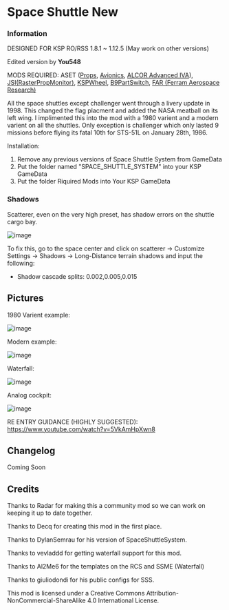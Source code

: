 # Space Shuttle New

### Information

DESIGNED FOR KSP RO/RSS 1.8.1 ~ 1.12.5 (May work on other versions)

Edited version by **You548**

MODS REQUIRED: ASET ([Props](https://spacedock.info/mod/3240/ASET%20Consolidated%20Props%20Pack/download), [Avionics](https://spacedock.info/mod/3239/ASET%20Consolidated%20Avionics%20Pack/download), [ALCOR Advanced IVA](https://spacedock.info/content/alexustas_3789/ALCOR_Advanced_IVA/ALCOR_Advanced_IVA-0.9.7.zip)), [JSI(RasterPropMonitor)](https://github.com/JonnyOThan/RasterPropMonitor/releases/latest), [KSPWheel](https://github.com/shadowmage45/KSPWheel/archive/refs/heads/master.zip), [B9PartSwitch](https://github.com/blowfishpro/B9PartSwitch/releases/latest), [FAR (Ferram Aerospace Research)](https://github.com/dkavolis/Ferram-Aerospace-Research/releases/latest)

All the space shuttles except challenger went through a livery update in 1998. This changed the flag placment and added the NASA meatball on its left wing. I implimented this into the mod with a 1980 varient and a modern varient on all the shuttles. Only exception is challenger which only lasted 9 missions before flying its fatal 10th for STS-51L on January 28th, 1986.

Installation: 
1. Remove any previous versions of Space Shuttle System from GameData
2. Put the folder named "SPACE_SHUTTLE_SYSTEM" into your KSP GameData
3. Put the folder Riquired Mods into Your KSP GameData

### Shadows

Scatterer, even on the very high preset, has shadow errors on the shuttle cargo bay. 

![image](https://user-images.githubusercontent.com/77604027/152667254-8abc0852-8633-48a8-838a-38280458d297.png)

To fix this, go to the space center and click on scatterer ->  Customize Settings -> Shadows -> Long-Distance terrain shadows and input the following:

- Shadow cascade splits: 0.002,0.005,0.015

## Pictures

1980 Varient example:

![image](https://user-images.githubusercontent.com/77604027/125873830-b5fb5244-7fab-4072-9ce4-8dfdba49dc01.png)


Modern example:

![image](https://user-images.githubusercontent.com/77604027/125873844-907d5fb8-f30a-40bc-96b8-f07317793b5c.png)


Waterfall:

![image](https://user-images.githubusercontent.com/77604027/119230950-20c4a480-bae4-11eb-84ee-97c4ff28bbe4.png)

Analog cockpit:

![image](https://user-images.githubusercontent.com/77604027/125873852-e1723aa5-1a5b-4074-b5c0-00f2511f0817.png)


RE ENTRY GUIDANCE (HIGHLY SUGGESTED): https://www.youtube.com/watch?v=5VkAmHpXwn8

## Changelog
Coming Soon
## Credits
Thanks to Radar for making this a community mod so we can work on keeping it up to date together.

Thanks to Decq for creating this mod in the first place.

Thanks to DylanSemrau for his version of SpaceShuttleSystem.

Thanks to vevladdd for getting waterfall support for this mod.

Thanks to Al2Me6 for the templates on the RCS and SSME (Waterfall)

Thanks to giuliodondi for his public configs for SSS.


This mod is licensed under a Creative Commons Attribution-NonCommercial-ShareAlike 4.0 International License.
